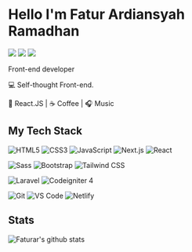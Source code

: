 # Hello I'm Fatur Ardiansyah Ramadhan

[![](https://img.shields.io/badge/-@faturar-%23181717?style=flat-square&logo=github)](https://github.com/Faturar)
[![](https://img.shields.io/badge/-@faturar.dev-%23181717?style=flat-square&logo=instagram)](https://instagram.com/faturar.dev)
[![](https://img.shields.io/badge/-faturardev-%23181717?style=flat-square&logo=facebook)](https://www.facebook.com/faturardev/)

Front-end developer

:computer: Self-thought Front-end.

🖖 React.JS | ☕️ Coffee | 🎧 Music

<!-- :writing_hand: 𝙄 𝙡𝙤𝙫𝙚 𝙨𝙝𝙖𝙧𝙞𝙣𝙜 𝙘𝙧𝙚𝙖𝙩𝙞𝙫𝙚 𝙩𝙚𝙘𝙝 𝙨𝙩𝙖𝙘𝙠 𝙩𝙤𝙤𝙡𝙨, 𝙮𝙤𝙪 𝙘𝙖𝙣 𝙘𝙝𝙚𝙘𝙠 [tech-stack.tools](http://github.com/xiaoluoboding/tech-stack.tools) 𝙛𝙤𝙧 𝙢𝙤𝙧𝙚 𝙙𝙚𝙩𝙖𝙞𝙡𝙨.   -->

<!-- ## 𝗖𝘂𝗿𝗿𝗲𝗻𝘁𝗹𝘆 𝘄𝗼𝗿𝗸𝗶𝗻𝗴 𝗼𝗻 -->

<!-- [![bookmark.style](https://svg.bookmark.style/api?url=https://bookmark.style/&mode=light&style=horizontal)](https://bookmark.style) -->
<!-- [![tech-stack.tools](https://svg.bookmark.style/api?url=https://tech-stack.tools/&mode=dark&style=horizontal)](https://tech-stack.tools) -->
<!-- [![onetab.group](https://svg.bookmark.style/api?url=https://www.onetab.group&mode=light&style=horizontal)](https://onetab.group) -->
<!-- [![vue-command-palette](https://svg.bookmark.style/api?url=https://github.com/xiaoluoboding/vue-command-palette&mode=dark&style=horizontal)](https://github.com/xiaoluoboding/vue-command-palette) -->

## My Tech Stack

![HTML5](https://img.shields.io/badge/-HTML5-%23E44D27?style=flat-square&logo=html5&logoColor=ffffff)
![CSS3](https://img.shields.io/badge/-CSS3-%231572B6?style=flat-square&logo=css3)
![JavaScript](https://img.shields.io/badge/-JavaScript-%23F7DF1C?style=flat-square&logo=javascript&logoColor=000000&labelColor=%23F7DF1C&color=%23FFCE5A)
![Next.js](https://img.shields.io/badge/-Nuxt.js-%23282C34?style=flat-square&logo=nextdotjs)
![React](https://img.shields.io/badge/-React-%23282C34?style=flat-square&logo=react)

![Sass](https://img.shields.io/badge/-Sass-%23CC6699?style=flat-square&logo=sass&logoColor=ffffff)
![Bootstrap](https://img.shields.io/badge/-Bootstrap-%231a202c?style=flat-square&logo=bootstrap)
![Tailwind CSS](https://img.shields.io/badge/-TailwindCss-%231a202c?style=flat-square&logo=tailwind-css)

![Laravel](https://img.shields.io/badge/-Laravel-%23E44D27?style=flat-square&logo=laravel&logoColor=ffffff)
![Codeigniter 4](https://img.shields.io/badge/-Codeigniter-%23E44D27?style=flat-square&logo=codeigniter&logoColor=ffffff)

![Git](https://img.shields.io/badge/-Git-%23F05032?style=flat-square&logo=git&logoColor=%23ffffff)
![VS Code](https://img.shields.io/badge/-VSCode-%23007ACC?style=flat-square&logo=visual-studio-code)
![Netlify](https://img.shields.io/badge/-Netlify-%2300C7B7?style=flat-square&logo=netlify&logoColor=ffffff)

## Stats

![Faturar's github stats](https://github-readme-stats.vercel.app/api?username=Faturar&show_icons=true&theme=tokyonight)

